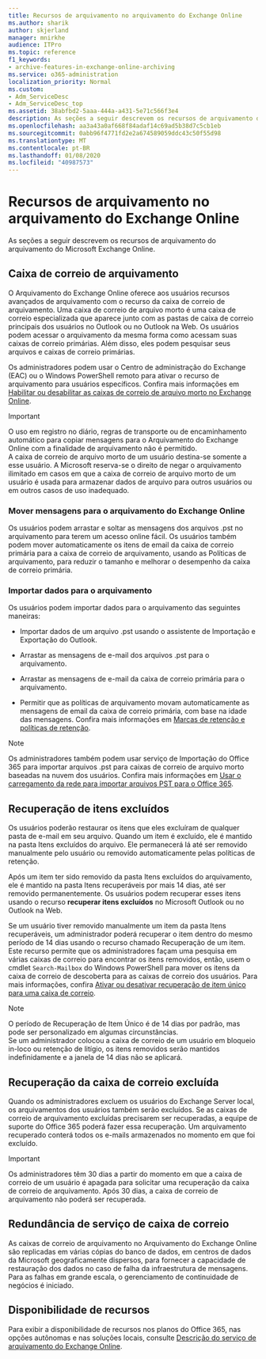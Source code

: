 ```yaml
---
title: Recursos de arquivamento no arquivamento do Exchange Online
ms.author: sharik
author: skjerland
manager: mnirkhe
audience: ITPro
ms.topic: reference
f1_keywords:
- archive-features-in-exchange-online-archiving
ms.service: o365-administration
localization_priority: Normal
ms.custom:
- Adm_ServiceDesc
- Adm_ServiceDesc_top
ms.assetid: 38abfbd2-5aaa-444a-a431-5e71c566f3e4
description: As seções a seguir descrevem os recursos de arquivamento do arquivamento do Microsoft Exchange Online.
ms.openlocfilehash: aa3a43a0af668f84adaf14c69ad5b38d7c5cb1eb
ms.sourcegitcommit: 0abb96f4771fd2e2a674589059ddc43c50f55d98
ms.translationtype: MT
ms.contentlocale: pt-BR
ms.lasthandoff: 01/08/2020
ms.locfileid: "40987573"
---
```

# <a name="archive-features-in-exchange-online-archiving"></a>Recursos de arquivamento no arquivamento do Exchange Online

As seções a seguir descrevem os recursos de arquivamento do arquivamento do Microsoft Exchange Online.
  
## <a name="archive-mailbox"></a>Caixa de correio de arquivamento

O Arquivamento do Exchange Online oferece aos usuários recursos avançados de arquivamento com o recurso da caixa de correio de arquivamento. Uma caixa de correio de arquivo morto é uma caixa de correio especializada que aparece junto com as pastas de caixa de correio principais dos usuários no Outlook ou no Outlook na Web. Os usuários podem acessar o arquivamento da mesma forma como acessam suas caixas de correio primárias. Além disso, eles podem pesquisar seus arquivos e caixas de correio primárias.
  
Os administradores podem usar o Centro de administração do Exchange (EAC) ou o Windows PowerShell remoto para ativar o recurso de arquivamento para usuários específicos. Confira mais informações em [Habilitar ou desabilitar as caixas de correio de arquivo morto no Exchange Online](https://docs.microsoft.com/office365/securitycompliance/enable-archive-mailboxes).
  
> [!IMPORTANT]
>  O uso em registro no diário, regras de transporte ou de encaminhamento automático para copiar mensagens para o Arquivamento do Exchange Online com a finalidade de arquivamento não é permitido. <br/>
>  A caixa de correio de arquivo morto de um usuário destina-se somente a esse usuário. A Microsoft reserva-se o direito de negar o arquivamento ilimitado em casos em que a caixa de correio de arquivo morto de um usuário é usada para armazenar dados de arquivo para outros usuários ou em outros casos de uso inadequado.
  
### <a name="move-messages-to-exchange-online-archiving"></a>Mover mensagens para o arquivamento do Exchange Online

Os usuários podem arrastar e soltar as mensagens dos arquivos .pst no arquivamento para terem um acesso online fácil. Os usuários também podem mover automaticamente os itens de email da caixa de correio primária para a caixa de correio de arquivamento, usando as Políticas de arquivamento, para reduzir o tamanho e melhorar o desempenho da caixa de correio primária. 
  
### <a name="import-data-to-the-archive"></a>Importar dados para o arquivamento

Os usuários podem importar dados para o arquivamento das seguintes maneiras:
  
- Importar dados de um arquivo .pst usando o assistente de Importação e Exportação do Outlook.
    
- Arrastar as mensagens de e-mail dos arquivos .pst para o arquivamento.
    
- Arrastar as mensagens de e-mail da caixa de correio primária para o arquivamento.
    
- Permitir que as políticas de arquivamento movam automaticamente as mensagens de email da caixa de correio primária, com base na idade das mensagens. Confira mais informações em [Marcas de retenção e políticas de retenção](https://docs.microsoft.com/Exchange/policy-and-compliance/mrm/retention-tags-and-retention-policies).
    
> [!NOTE]
> Os administradores também podem usar serviço de Importação do Office 365 para importar arquivos .pst para caixas de correio de arquivo morto baseadas na nuvem dos usuários. Confira mais informações em [Usar o carregamento da rede para importar arquivos PST para o Office 365](https://docs.microsoft.com/office365/securitycompliance/use-network-upload-to-import-pst-files). 
  
## <a name="deleted-item-recovery"></a>Recuperação de itens excluídos

Os usuários poderão restaurar os itens que eles excluíram de qualquer pasta de e-mail em seu arquivo. Quando um item é excluído, ele é mantido na pasta Itens excluídos do arquivo. Ele permanecerá lá até ser removido manualmente pelo usuário ou removido automaticamente pelas políticas de retenção.
  
Após um item ter sido removido da pasta Itens excluídos do arquivamento, ele é mantido na pasta Itens recuperáveis por mais 14 dias, até ser removido permanentemente. Os usuários podem recuperar esses itens usando o recurso **recuperar itens excluídos** no Microsoft Outlook ou no Outlook na Web. 
  
Se um usuário tiver removido manualmente um item da pasta Itens recuperáveis, um administrador poderá recuperar o item dentro do mesmo período de 14 dias usando o recurso chamado Recuperação de um item. Este recurso permite que os administradores façam uma pesquisa em várias caixas de correio para encontrar os itens removidos, então, usem o cmdlet  `Search-Mailbox` do Windows PowerShell para mover os itens da caixa de correio de descoberta para as caixas de correio dos usuários. Para mais informações, confira [Ativar ou desativar recuperação de item único para uma caixa de correio](https://docs.microsoft.com/office365/securitycompliance/use-network-upload-to-import-pst-files).
  
> [!NOTE]
>  O período de Recuperação de Item Único é de 14 dias por padrão, mas pode ser personalizado em algumas circunstâncias. <br/>
>  Se um administrador colocou a caixa de correio de um usuário em bloqueio in-loco ou retenção de litígio, os itens removidos serão mantidos indefinidamente e a janela de 14 dias não se aplicará. 
  
## <a name="deleted-mailbox-recovery"></a>Recuperação da caixa de correio excluída

Quando os administradores excluem os usuários do Exchange Server local, os arquivamentos dos usuários também serão excluídos. Se as caixas de correio de arquivamento excluídas precisarem ser recuperadas, a equipe de suporte do Office 365 poderá fazer essa recuperação. Um arquivamento recuperado conterá todos os e-mails armazenados no momento em que foi excluído.
  
> [!IMPORTANT]
> Os administradores têm 30 dias a partir do momento em que a caixa de correio de um usuário é apagada para solicitar uma recuperação da caixa de correio de arquivamento. Após 30 dias, a caixa de correio de arquivamento não poderá ser recuperada. 
  
## <a name="mailbox-service-redundancy"></a>Redundância de serviço de caixa de correio

As caixas de correio de arquivamento no Arquivamento do Exchange Online são replicadas em várias cópias do banco de dados, em centros de dados da Microsoft geograficamente dispersos, para fornecer a capacidade de restauração dos dados no caso de falha da infraestrutura de mensagens. Para as falhas em grande escala, o gerenciamento de continuidade de negócios é iniciado. 
  
## <a name="feature-availability"></a>Disponibilidade de recursos

Para exibir a disponibilidade de recursos nos planos do Office 365, nas opções autônomas e nas soluções locais, consulte [Descrição do serviço de arquivamento do Exchange Online](exchange-online-archiving-service-description.md).
  

